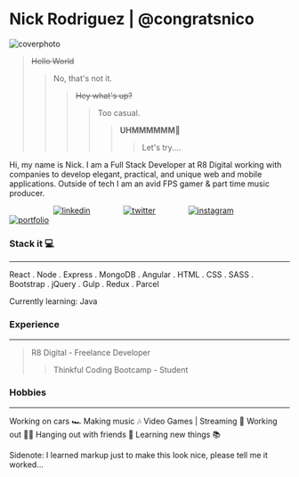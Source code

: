 
# Nick Rodriguez | @congratsnico

![coverphoto](https://i.ibb.co/CVynvpW/githubcover.jpg)

>~~Hello World~~
>>No, that's not it.
>>>~~Hey what's up?~~
>>>>Too casual.
>>>>>**UHMMMMMM**🤔 
>>>>>>Let's try....


Hi, my name is Nick. I am a Full Stack Developer at R8 Digital working with companies to develop elegant, practical, and unique web and mobile applications. Outside of tech I am an avid FPS gamer & part time music producer.


&nbsp;&nbsp;&nbsp;&nbsp;&nbsp;&nbsp;&nbsp;&nbsp;&nbsp;&nbsp;&nbsp;&nbsp;&nbsp;&nbsp;&nbsp;&nbsp;&nbsp;&nbsp;&nbsp;&nbsp;[![linkedin](https://image.flaticon.com/icons/png/512/174/174857.png)](https://www.linkedin.com/in/nicolasmrodriguez/)&nbsp;&nbsp;&nbsp;&nbsp;&nbsp;&nbsp;&nbsp;&nbsp;&nbsp;&nbsp;&nbsp;&nbsp;&nbsp;&nbsp;&nbsp;[![twitter](https://pngimg.com/uploads/twitter/twitter_PNG9.png)](https://twitter.com/congratsnico)&nbsp;&nbsp;&nbsp;&nbsp;&nbsp;&nbsp;&nbsp;&nbsp;&nbsp;&nbsp;&nbsp;&nbsp;&nbsp;&nbsp;&nbsp;[![instagram](https://www.freepnglogos.com/uploads/hd-instagram-logo-new-design-is-png-format-18.png)](https://www.instagram.com/congratsnico/)&nbsp;&nbsp;&nbsp;&nbsp;&nbsp;&nbsp;&nbsp;&nbsp;&nbsp;&nbsp;&nbsp;&nbsp;&nbsp;&nbsp;&nbsp;[![portfolio](https://static1.squarespace.com/static/5ca1f1b5e8ba44f99af01c3a/t/5ca5c004e4966b968641cf8c/1591169266400/)]()




### Stack it 💻
***
React . Node . Express . MongoDB . Angular . HTML . CSS . SASS . Bootstrap . jQuery . Gulp . Redux . Parcel 

Currently learning: Java

### Experience 
***
> R8 Digital - Freelance Developer
>> Thinkful Coding Bootcamp - Student


### Hobbies
***
Working on cars 🏎️
Making music 🎶
Video Games | Streaming 🔫
Working out 🏋🏼
Hanging out with friends 🍻
Learning new things 📚


Sidenote: I learned markup just to make this look nice, please tell me it worked...




